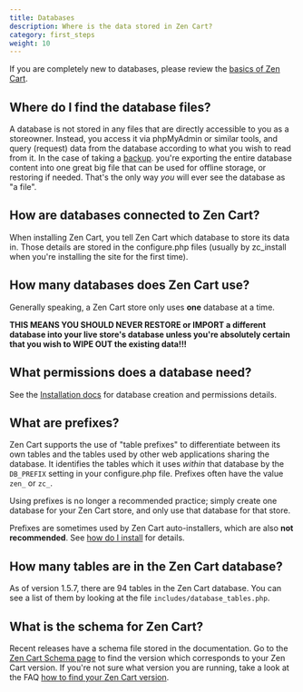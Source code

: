 ```yaml
---
title: Databases 
description: Where is the data stored in Zen Cart?
category: first_steps
weight: 10
---
```


If you are completely new to databases, please review the [basics of Zen Cart](/user/first_steps/components/). 

## Where do I find the database files?

A database is not stored in any files that are directly accessible to you as a storeowner. Instead, you access it via phpMyAdmin or similar tools, and query (request) data from the database according to what you wish to read from it.  In the case of taking a 
[backup](/user/running/backup/). 
you're exporting the entire database content into one great big file that can be used for offline storage, or restoring if needed. That's the only way *you* will ever see the database as "a file".  

## How are databases connected to Zen Cart?

When installing Zen Cart, you tell Zen Cart which database to store its data in. Those details are stored in the configure.php files (usually by zc_install when you're installing the site for the first time).  

## How many databases does Zen Cart use?

Generally speaking, a Zen Cart store only uses **one** database at a time.  

**THIS MEANS YOU SHOULD NEVER RESTORE or IMPORT a different database into your live store's database unless you're absolutely certain that you wish to WIPE OUT the existing data!!!**  

## What permissions does a database need?

See the [Installation docs](/user/first_steps/how_do_i_install/#5-have-you-created-a-database) for database creation and permissions details.

## What are prefixes? 

Zen Cart supports the use of "table prefixes" to differentiate between its own tables and the tables used by other web applications sharing the database. It identifies the tables which it uses *within* that database by the `DB_PREFIX` setting in your configure.php file.  Prefixes often have the value `zen_` or `zc_`.

Using prefixes is no longer a recommended practice; simply create one database for your Zen Cart store, and only use that database for that store. 

Prefixes are sometimes used by Zen Cart auto-installers, which are also **not recommended**.  See [how do I install](/user/first_steps/how_do_i_install/) for details. 

## How many tables are in the Zen Cart database? 

As of version 1.5.7, there are 94 tables in the Zen Cart database. 
You can see a list of them by looking at the file `includes/database_tables.php`. 

## What is the schema for Zen Cart? 

Recent releases have a schema file stored in the documentation.  Go to the [Zen Cart Schema page](/dev/schema/) to find the version which corresponds to your Zen Cart version.   If you're not sure what version you are running, take a look at the FAQ [how to find your Zen Cart version](/user/first_steps/version/). 


